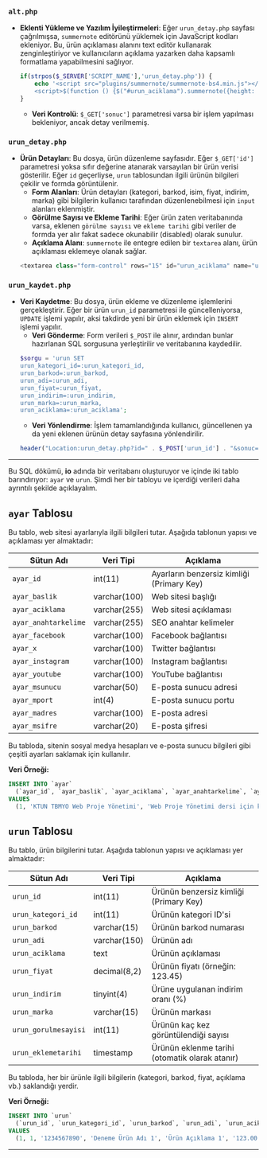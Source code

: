 
###  **`alt.php`**  

- **Eklenti Yükleme ve Yazılım İyileştirmeleri**: Eğer `urun_detay.php` sayfası çağrılmışsa, `summernote` editörünü yüklemek için JavaScript kodları ekleniyor. Bu, ürün açıklaması alanını text editör kullanarak zenginleştiriyor ve kullanıcıların açıklama yazarken daha kapsamlı formatlama yapabilmesini sağlıyor.
    ```php
    if(strpos($_SERVER['SCRIPT_NAME'],'urun_detay.php')) {
        echo '<script src="plugins/summernote/summernote-bs4.min.js"></script>
        <script>$(function () {$("#urun_aciklama").summernote({height: 250})})</script>';
    }
    ```
    - **Veri Kontrolü**: `$_GET['sonuc']` parametresi varsa bir işlem yapılması bekleniyor, ancak detay verilmemiş.

### **`urun_detay.php`**  
- **Ürün Detayları**: Bu dosya, ürün düzenleme sayfasıdır. Eğer `$_GET['id']` parametresi yoksa sıfır değerine atanarak varsayılan bir ürün verisi gösterilir. Eğer `id` geçerliyse, `urun` tablosundan ilgili ürünün bilgileri çekilir ve formda görüntülenir.
    - **Form Alanları**: Ürün detayları (kategori, barkod, isim, fiyat, indirim, marka) gibi bilgilerin kullanıcı tarafından düzenlenebilmesi için `input` alanları eklenmiştir.
    - **Görülme Sayısı ve Ekleme Tarihi**: Eğer ürün zaten veritabanında varsa, eklenen `görülme sayısı` ve `ekleme tarihi` gibi veriler de formda yer alır fakat sadece okunabilir (disabled) olarak sunulur.
    - **Açıklama Alanı**: `summernote` ile entegre edilen bir `textarea` alanı, ürün açıklaması eklemeye olanak sağlar.
    ```php
    <textarea class="form-control" rows="15" id="urun_aciklama" name="urun_aciklama"><?php echo $satir['urun_aciklama'] ?></textarea>
    ```

### **`urun_kaydet.php`**  
- **Veri Kaydetme**: Bu dosya, ürün ekleme ve düzenleme işlemlerini gerçekleştirir. Eğer bir ürün `urun_id` parametresi ile güncelleniyorsa, `UPDATE` işlemi yapılır, aksi takdirde yeni bir ürün eklemek için `INSERT` işlemi yapılır.
    - **Veri Gönderme**: Form verileri `$_POST` ile alınır, ardından bunlar hazırlanan SQL sorgusuna yerleştirilir ve veritabanına kaydedilir.
    ```php
    $sorgu = 'urun SET 
    urun_kategori_id=:urun_kategori_id,
    urun_barkod=:urun_barkod,
    urun_adi=:urun_adi,
    urun_fiyat=:urun_fiyat,
    urun_indirim=:urun_indirim,
    urun_marka=:urun_marka,
    urun_aciklama=:urun_aciklama';
    ```
    - **Veri Yönlendirme**: İşlem tamamlandığında kullanıcı, güncellenen ya da yeni eklenen ürünün detay sayfasına yönlendirilir.
    ```php
    header("Location:urun_detay.php?id=" . $_POST['urun_id'] . "&sonuc=" . $sonuc);
    ```

----------------------------------------------------------------------
Bu SQL dökümü, **io** adında bir veritabanı oluşturuyor ve içinde iki tablo barındırıyor: `ayar` ve `urun`. Şimdi her bir tabloyu ve içerdiği verileri daha ayrıntılı şekilde açıklayalım.

## **`ayar` Tablosu**

Bu tablo, web sitesi ayarlarıyla ilgili bilgileri tutar. Aşağıda tablonun yapısı ve açıklaması yer almaktadır:

| **Sütun Adı**          | **Veri Tipi**       | **Açıklama**                           |
|------------------------|---------------------|----------------------------------------|
| `ayar_id`              | int(11)             | Ayarların benzersiz kimliği (Primary Key) |
| `ayar_baslik`          | varchar(100)        | Web sitesi başlığı                      |
| `ayar_aciklama`        | varchar(255)        | Web sitesi açıklaması                   |
| `ayar_anahtarkelime`   | varchar(255)        | SEO anahtar kelimeler                   |
| `ayar_facebook`        | varchar(100)        | Facebook bağlantısı                     |
| `ayar_x`               | varchar(100)        | Twitter bağlantısı                      |
| `ayar_instagram`       | varchar(100)        | Instagram bağlantısı                    |
| `ayar_youtube`         | varchar(100)        | YouTube bağlantısı                      |
| `ayar_msunucu`         | varchar(50)         | E-posta sunucu adresi                   |
| `ayar_mport`           | int(4)              | E-posta sunucu portu                    |
| `ayar_madres`          | varchar(100)        | E-posta adresi                          |
| `ayar_msifre`          | varchar(20)         | E-posta şifresi                         |

Bu tabloda, sitenin sosyal medya hesapları ve e-posta sunucu bilgileri gibi çeşitli ayarları saklamak için kullanılır.

**Veri Örneği:**
```sql
INSERT INTO `ayar` 
  (`ayar_id`, `ayar_baslik`, `ayar_aciklama`, `ayar_anahtarkelime`, `ayar_facebook`, `ayar_x`, `ayar_instagram`, `ayar_youtube`, `ayar_msunucu`, `ayar_mport`, `ayar_madres`, `ayar_msifre`) 
VALUES
  (1, 'KTUN TBMYO Web Proje Yönetimi', 'Web Proje Yönetimi dersi için kodlanmıştır.', 'KTUN TBMYO, WPY, E-Ticaret, Çanta, Ayakkabı', 'https://www.facebook.com/KTUNEDU/', 'https://twitter.com/ktunedu', 'https://www.instagram.com/ktunedu/', 'https://www.youtube.com/channel/UCnVoJHinCNBfu2UeypZ9frA', 'smtp.gmail.com', 587, 'mail@gmail.com', '123456');
```

## **`urun` Tablosu**

Bu tablo, ürün bilgilerini tutar. Aşağıda tablonun yapısı ve açıklaması yer almaktadır:

| **Sütun Adı**           | **Veri Tipi**       | **Açıklama**                                  |
|-------------------------|---------------------|-----------------------------------------------|
| `urun_id`               | int(11)             | Ürünün benzersiz kimliği (Primary Key)         |
| `urun_kategori_id`      | int(11)             | Ürünün kategori ID'si                         |
| `urun_barkod`           | varchar(15)         | Ürünün barkod numarası                        |
| `urun_adi`              | varchar(150)        | Ürünün adı                                    |
| `urun_aciklama`         | text                | Ürünün açıklaması                             |
| `urun_fiyat`            | decimal(8,2)        | Ürünün fiyatı (örneğin: 123.45)               |
| `urun_indirim`          | tinyint(4)          | Ürüne uygulanan indirim oranı (%)             |
| `urun_marka`            | varchar(15)         | Ürünün markası                                |
| `urun_gorulmesayisi`    | int(11)             | Ürünün kaç kez görüntülendiği sayısı          |
| `urun_eklemetarihi`     | timestamp           | Ürünün eklenme tarihi (otomatik olarak atanır) |

Bu tabloda, her bir ürünle ilgili bilgilerin (kategori, barkod, fiyat, açıklama vb.) saklandığı yerdir.

**Veri Örneği:**
```sql
INSERT INTO `urun` 
  (`urun_id`, `urun_kategori_id`, `urun_barkod`, `urun_adi`, `urun_aciklama`, `urun_fiyat`, `urun_indirim`, `urun_marka`, `urun_gorulmesayisi`, `urun_eklemetarihi`) 
VALUES
  (1, 1, '1234567890', 'Deneme Ürün Adı 1', 'Ürün Açıklama 1', '123.00', 0, 'ABC', 0, '2024-10-17 16:29:10');
```

---
